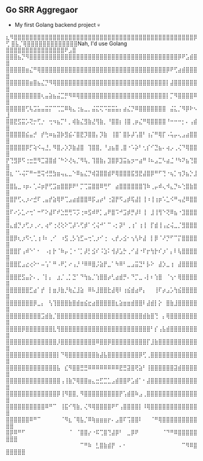 ## Go SRR Aggregaor 

- My first Golang backend project 💀

⣆⠻⣿⣿⣿⣿⣿⣿⣿⣿⣿⣿⣿⣿⣿⣿⣿⣿⣿⣿⣿⣿⣿⣿⣿⣿⣿⣿⣿⣿⣿⣿⣿⣿⣿⣿⣿⣿⣿⣿⣿⣿⣿⣿⣿⣿⣿⣿⡿⢋
⣿⣧⡈⢿⣿⣿⣿⣿⣿⣿⣿⣿⣿⣿⣿⣿⣿Nah, I'd use Golang ⣿⣿⣿⣿⣿⣿⣿⣿⣿⣿⣿⣿⣿⣿⣿⠟⣠⣿
⣿⣿⣿⣦⡙⠻⣿⣿⣿⣿⣿⣿⣿⣿⣿⣿⣿⣿⣿⣿⣿⣿⣿⣿⣿⣿⣿⣿⣿⣿⣿⣿⣿⣿⣿⣿⣿⣿⣿⣿⣿⣿⣿⣿⡿⠟⣡⣾⣿⣿
⣿⣿⣿⣿⣿⣶⣌⠛⢿⣿⣿⣿⣿⣿⣿⣿⣿⣿⣿⣿⣿⣿⣿⣿⣿⣿⣿⣿⣿⣿⣿⣿⣿⣿⣿⣿⣿⣿⣿⣿⣿⡿⠟⢋⣴⣾⣿⣿⣿⣿
⣿⣿⣿⣿⣿⣿⣶⣿⣦⣌⡙⠻⢿⣿⣿⣿⣿⣿⣿⣿⣿⣿⣿⣿⣿⣿⣿⣿⣿⣿⣿⣿⣿⣿⣿⣿⣿⣿⣿⣿⣿⡇⣼⣿⣿⣿⣿⣿⣿⣿
⣿⣿⣿⣿⣿⣿⣿⣿⣿⢆⣤⣵⣦⣬⣉⡛⠻⠿⢿⣿⣿⣿⣿⣿⣿⣿⣿⣿⣿⣿⣿⣿⣿⣿⣿⣿⣿⣿⣿⣿⣿⡇⡉⠻⣿⣿⣿⣿⠿⣿
⣿⣿⣿⣿⣿⢋⢧⣩⣥⣤⣭⡍⠉⢉⣉⠿⢷⣄⢐⣦⣀⡀⣬⣍⢍⠩⣭⣭⣥⡄⣴⣌⡙⠿⣿⣿⣿⣿⣿⣿⣿⠀⣬⣅⡈⠻⡿⠗⠢⣸
⣿⣿⣟⣫⣭⡡⢝⡒⢋⡐⠀⢒⠲⣦⡉⠃⡀⢾⣷⣌⣻⣷⣜⢻⣷⡀⠘⣿⣿⡆⢸⣿⢀⡶⣌⠛⢿⣿⣿⣿⣿⠘⠒⠒⠒⡂⠄⢠⣾⣿
⣿⣿⣿⣿⣿⣮⣤⡚⠀⡞⢓⠶⣦⣽⡷⣻⣮⠌⣿⣟⡹⣿⣿⡄⡹⣷⠀⢸⣿⠁⣿⡧⡼⢡⣿⠃⢰⡌⠛⢿⡏⠠⢥⡤⢄⣠⣴⣿⣿⣿
⣿⣿⣿⣿⣿⡿⡋⢵⠪⢤⣘⡀⠻⣿⡠⡱⡹⣷⣼⣿⠀⢹⣿⣿⡀⠘⣰⣦⣿⢀⣿⠐⠡⡵⠃⢂⡎⠊⣙⣦⠄⢴⡠⢀⢌⠙⢿⣿⣿⣿
⡟⢙⣻⡿⠫⢐⣒⣛⠻⣉⣽⣿⣾⠈⠓⠕⢜⢦⡈⠻⢧⡀⢹⣿⣷⡄⣹⣿⡿⣹⣭⣦⡲⠒⣴⠛⠸⠦⣠⣉⠣⣴⣈⠘⠳⠝⣦⢙⣿⣿
⣿⣆⠈⠡⢬⠍⠛⠒⣛⢭⢚⣛⣳⣶⢤⣄⣀⠑⠿⣦⣌⡙⢾⣽⣿⣿⣾⠟⢿⣿⣿⣿⣯⣻⣟⣼⣿⡿⠛⠋⢙⠐⢦⡁⢲⡹⣦⡑⣸⣿
⣿⣿⣧⣀⠰⡶⠄⢁⠬⡶⡟⢋⣩⣶⣿⣿⡿⠟⠃⡉⢉⣭⣿⣿⠿⢛⠋⠀⣴⣿⣿⣿⣿⣿⣿⢹⠷⢀⡤⠾⢄⠺⣄⡙⠦⢑⣿⣷⣿⣿
⣿⣿⡟⢋⢄⡰⠔⣚⠏⢀⣤⡞⣵⢿⠟⢉⣠⣴⣾⣿⣿⠿⡯⣠⡴⠃⢐⣽⡟⠫⣠⡾⢯⣼⡇⢸⠰⢸⢰⡶⠡⣁⠪⠛⢤⣜⠿⣿⣿⣿
⣿⠏⠔⡡⣁⠔⢒⠁⠒⠋⠕⣼⠏⠞⣑⣛⢛⠩⡩⢐⠶⣫⠾⠟⡁⣠⠟⣿⠩⠚⣩⡾⡛⡼⠇⢸⠀⣸⢸⢻⠑⢝⠿⣦⠐⣹⣿⣿⣿⣿
⣿⣄⣾⡙⡰⢋⡰⢀⠔⡀⢴⠋⢐⢜⢕⠕⢉⡼⠡⢋⡾⠁⢊⢬⠚⠁⠉⠠⡂⡽⠃⢀⢰⠁⢰⢸⠀⡏⣾⢸⢠⣔⢬⣀⡈⣻⣿⣿⣿⣿
⣿⣿⡿⢆⡰⠫⢂⢁⢰⠸⠆⢀⠊⠀⠰⣫⢀⡣⢱⣋⠤⢒⢁⡰⠊⢐⠀⢄⡞⡠⣪⠂⢢⢣⠗⣼⠀⡇⡿⠈⠜⡙⠋⠉⡍⣿⣿⣿⣿⣿
⣿⣿⣿⡏⢠⠾⠑⠁⠂⠀⠠⡆⡗⠈⠷⡤⢈⠐⠈⡁⡼⡃⣪⠎⠨⣱⠅⢺⡼⣡⡓⢀⠊⣼⠐⠏⡖⢳⡗⠎⡰⠁⡄⠇⢧⣿⣿⣿⣿⣿
⣿⣿⣿⣏⣠⣔⢔⠕⠂⠤⢡⠁⠛⠠⠟⡁⠔⢠⡘⠘⠿⠿⣿⡨⣵⡟⣀⠁⠳⠿⠃⣀⣠⣭⣙⠃⡧⠕⠀⣼⡱⣀⢰⠀⣼⣿⣿⣿⣿⣿
⣿⣿⣿⣟⣫⣤⡕⠄⡀⠈⡇⡄⠀⣰⡈⢀⡁⣙⠁⠙⢳⣦⡈⢱⣿⣿⡴⢃⣴⣾⡛⠄⠙⡉⣀⠠⡇⠆⢱⣿⠀⠈⢢⠂⢿⣿⣿⣿⣿⣿
⣿⣿⣿⣿⣿⣿⣋⣴⠁⡞⠀⡇⣶⡸⣷⡘⢷⣌⣸⣵⠀⠿⠧⣸⣿⣿⣗⣼⢿⠇⢰⣮⣾⣴⠟⡄⠀⠀⢸⠏⡴⣠⡡⢳⣮⣿⣿⣿⣿⣿
⣿⣿⣿⣿⣿⣿⣿⡿⣀⡄⠀⢣⢹⣿⣿⣿⣷⣿⣾⣶⣮⣖⣴⣿⣿⣿⣿⣿⣆⣵⣶⣶⣾⣿⣿⠇⣼⣾⡇⡕⠀⣿⣷⣸⣿⣿⣿⣿⣿⣿
⣿⣿⣿⣿⣿⣿⣿⣿⣿⣩⣾⣷⡈⣿⣿⣿⣿⣿⣿⣿⣿⣿⣿⣿⣿⣿⣿⣿⣿⣿⣿⣿⣿⣿⣿⣾⣷⣿⢙⠀⡄⢿⣿⣿⣿⣿⣿⣿⣿⣿
⣿⣿⣿⣿⡿⣿⣿⣿⣿⣿⣿⣿⣇⢻⣿⣿⣿⣿⣿⣿⣿⣿⣿⣿⣿⣿⣿⣿⣿⣿⣿⣿⣿⣿⣿⣿⣿⠃⡎⢠⣧⣾⣿⣿⣿⣿⣿⣿⣿⣿
⣿⣿⣿⣿⣿⣿⣿⣿⣿⣿⣿⣿⣿⡸⣿⣿⣿⣿⣿⣿⣿⣿⣿⠿⣿⣿⡿⣿⣿⣿⣿⣿⣿⣿⣿⣿⡏⣸⣷⣿⣿⣿⣿⣿⣿⣿⣿⣿⣿⣿
⣿⣿⣿⣿⣿⣿⣿⣿⣿⣿⣿⣿⣿⡇⠙⢿⣿⣿⣿⣿⣿⣿⣿⣷⣼⣧⣿⣿⣿⣿⣿⣿⣿⣿⡿⢋⢀⣿⣿⣿⣿⣿⣿⣿⣿⣿⣿⣿⣿⣿
⣿⣿⣿⣿⣿⣿⣿⣿⣿⣿⣿⣿⣿⣧⠀⣎⠻⣿⣿⣛⣛⠿⠿⠿⠿⠿⠿⠿⠿⣟⣛⣽⣿⢟⣵⠃⢸⣿⣿⣿⣿⣿⣿⣽⣾⣿⣿⣿⣿⣿
⣿⣿⣿⣿⣿⣿⣿⣿⣿⣿⣿⣿⣿⣿⢠⢸⣷⡙⢿⣿⣿⣶⣄⣒⣋⣉⣁⣠⣾⣿⣿⠟⣡⣾⠁⠂⣼⣿⣿⣿⣿⣿⣿⣿⣿⣿⣿⣿⣿⣿
⣿⣿⣿⣿⣿⣿⣿⣿⣿⣿⣿⣿⣿⡿⢸⠻⣿⣿⡀⠻⣿⣿⣿⣿⣿⣿⣿⣿⣿⡟⢡⣾⣿⠷⣠⢀⣿⣿⣿⣿⣿⣿⣿⣿⣿⣿⣿⣿⣿⣿
⣿⣿⣿⣿⣿⣿⣿⣿⣿⣿⠿⠛⠉⠀⢸⣯⠊⢻⣷⡀⢌⠻⢿⣿⣿⣿⣿⠟⠋⢠⣿⣿⣿⣿⡇⠸⢿⣿⣿⣿⣿⣿⣿⣿⣿⣿⣿⣿⣿⣿
⣿⣿⣿⣿⣿⣿⠿⠛⠉⠀⠀⠀⠀⠀⠈⠻⣆⠈⢿⣧⡈⠿⢷⣶⣶⣶⡖⠄⣠⣿⠏⢩⣿⣿⠇⠀⠀⠈⠛⢿⣿⣿⣿⣿⣿⣿⣿⣿⣿⣿⣿
⣿⡿⠿⠛⠋⠀⠀⠀⠀⠀⠀⠀⠀⠀⠀⠀⠈⠀⠈⣿⣿⡔⠐⠯⢉⣿⢙⣼⡿⠃⠀⣀⡿⠟⠀⠀⠀⠀⠀⠀⠈⠙⠛⠿⣿⣿⣿⣿⣿⣿⣿⣿
⠀⠀⠀⠀⠀⠀⠀⠀⠀⠀⠀⠀⠀⠀⠀⠀⠀⠀⠀⠉⠛⠷⠀⣃⣿⣷⣾⡟⠀⠄⠂⠀⠀⠀⠀⠀⠀⠀⠀⠀⠀⠀⠀⠀⠀⠉⠻⠿⣿⣿⣿⣿⣿⣿

